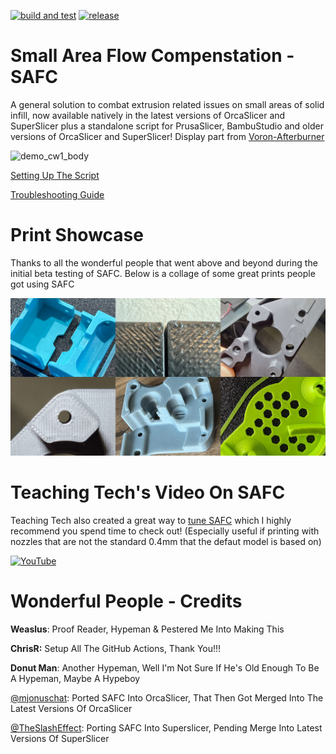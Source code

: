 [![build and test](https://github.com/Alexander-T-Moss/Small-Area-Flow-Comp/actions/workflows/build.yml/badge.svg)](https://github.com/Alexander-T-Moss/Small-Area-Flow-Comp/actions/workflows/build.yml)
[![release](https://github.com/Alexander-T-Moss/Small-Area-Flow-Comp/actions/workflows/release.yml/badge.svg)](https://github.com/Alexander-T-Moss/Small-Area-Flow-Comp/actions/workflows/release.yml)


# Small Area Flow Compenstation - SAFC
A general solution to combat extrusion related issues on small areas of solid infill, now available natively in the latest versions of OrcaSlicer and SuperSlicer plus a standalone script for PrusaSlicer, BambuStudio and older versions of OrcaSlicer and SuperSlicer! Display part from [Voron-Afterburner](https://github.com/VoronDesign/Voron-Afterburner/releases)

![demo_cw1_body](/Screenshots/demo_animation.gif)


[Setting Up The Script](https://github.com/Alexander-T-Moss/Small-Area-Flow-Comp/blob/main/Setup.md)

[Troubleshooting Guide](https://github.com/Alexander-T-Moss/Small-Area-Flow-Comp/blob/main/Troubleshooting.md)

# Print Showcase
Thanks to all the wonderful people that went above and beyond during the initial beta testing of SAFC. Below is a collage of some great prints people got using SAFC

![example_print_collage](/Screenshots/Example_Print_Collage.jpg)

# Teaching Tech's Video On SAFC
Teaching Tech also created a great way to [tune SAFC](https://www.printables.com/model/904788-small-area-flow-compensation-tester) which I highly recommend you spend time to check out! (Especially useful if printing with nozzles that are not the standard 0.4mm that the defaut model is based on)

[![YouTube](http://i.ytimg.com/vi/1NBtx1K98RU/hqdefault.jpg)](https://www.youtube.com/watch?v=1NBtx1K98RU)

# Wonderful People - Credits

**Weaslus**: Proof Reader, Hypeman & Pestered Me Into Making This

**ChrisR:** Setup All The GitHub Actions, Thank You!!!

**Donut Man**: Another Hypeman, Well I'm Not Sure If He's Old Enough To Be A Hypeman, Maybe A Hypeboy

[@mjonuschat](https://github.com/mjonuschat): Ported SAFC Into OrcaSlicer, That Then Got Merged Into The Latest Versions Of OrcaSlicer

[@TheSlashEffect](https://github.com/TheSlashEffect): Porting SAFC Into Superslicer, Pending Merge Into Latest Versions Of SuperSlicer
